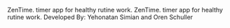 ZenTime.
timer app for healthy rutine work.
ZenTime. timer app for healthy rutine work. Developed By: Yehonatan Simian and Oren Schuller
